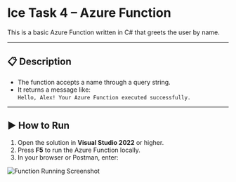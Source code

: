 # Ice Task 4 – Azure Function

This is a basic Azure Function written in C# that greets the user by name.

---

## 📋 Description

- The function accepts a name through a query string.
- It returns a message like:  
  `Hello, Alex! Your Azure Function executed successfully.`

---

## ▶️ How to Run

1. Open the solution in **Visual Studio 2022** or higher.
2. Press **F5** to run the Azure Function locally.
3. In your browser or Postman, enter:

![Function Running Screenshot](Screenshot%202025-05-22%20234801.png)

